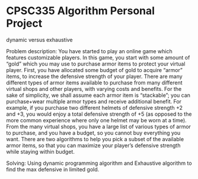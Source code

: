 # CPSC335 Algorithm Personal Project

dynamic versus exhaustive

Problem description: You have started to play an online game which features customizable players. In this game, you start with some amount of “gold” which you may use to purchase armor items to protect your virtual player. First, you have allocated some budget of gold to acquire “armor” items, to increase the defensive strength of your player. There are many different types of armor items available to purchase from many different virtual shops and other players, with varying costs and benefits. For the sake of simplicity, we shall assume each armor item is “stackable”; you can purchase+wear multiple armor types and receive additional benefit. For example, if you purchase two different helmets of defensive strength +2 and +3, you would enjoy a total defensive strength of +5 (as opposed to the more common experience where only one helmet may be worn at a time). From the many virtual shops, you have a large list of various types of armor to purchase, and you have a budget, so you cannot buy everything you want. There are two algorithms to help you pick a subset of the available armor items, so that you can maximize your player’s defensive strength while staying within budget.

Solving: Using dynamic programming algorithm and Exhaustive algorithm to find the max defensive in limited gold.
